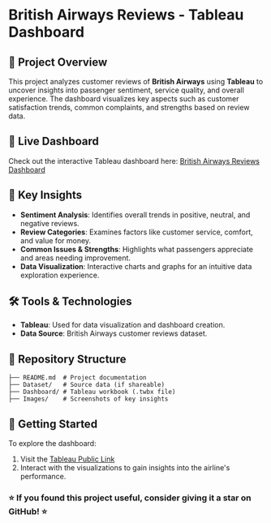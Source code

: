 # British Airways Reviews - Tableau Dashboard

## 📌 Project Overview
This project analyzes customer reviews of **British Airways** using **Tableau** to uncover insights into passenger sentiment, service quality, and overall experience. The dashboard visualizes key aspects such as customer satisfaction trends, common complaints, and strengths based on review data.

## 🔗 Live Dashboard
Check out the interactive Tableau dashboard here: [British Airways Reviews Dashboard](https://public.tableau.com/app/profile/subho.ghose/viz/BritishAirwaysReviews_17424080568110/Dashboard)

## 🎯 Key Insights
- **Sentiment Analysis**: Identifies overall trends in positive, neutral, and negative reviews.
- **Review Categories**: Examines factors like customer service, comfort, and value for money.
- **Common Issues & Strengths**: Highlights what passengers appreciate and areas needing improvement.
- **Data Visualization**: Interactive charts and graphs for an intuitive data exploration experience.

## 🛠 Tools & Technologies
- **Tableau**: Used for data visualization and dashboard creation.
- **Data Source**: British Airways customer reviews dataset.

## 📁 Repository Structure
```
├── README.md  # Project documentation
├── Dataset/   # Source data (if shareable)
├── Dashboard/ # Tableau workbook (.twbx file)
├── Images/    # Screenshots of key insights
```

## 🚀 Getting Started
To explore the dashboard:
1. Visit the [Tableau Public Link](https://public.tableau.com/app/profile/subho.ghose/viz/BritishAirwaysReviews_17424080568110/Dashboard)
2. Interact with the visualizations to gain insights into the airline's performance.

### ⭐ If you found this project useful, consider giving it a star on GitHub! ⭐

